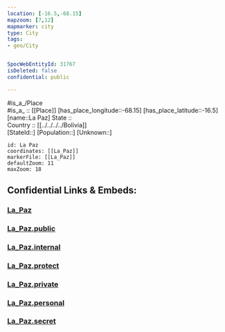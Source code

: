 ```yaml
---
location: [-16.5,-68.15] 
mapzoom: [7,12] 
mapmarker: city 
type: City
tags:
- geo/City


SpocWebEntityId: 31767
isDeleted: false
confidential: public

---
```

#is_a_/Place  
#is_a_ :: [[Place]] 
[has_place_longitude::-68.15] 
[has_place_latitude::-16.5] 
[name::La Paz] 
State ::  
Country :: [[../../../../Bolivia]]  
[StateId::] 
[Population::] 
[Unknown::] 


```leaflet
id: La Paz
coordinates: [[La_Paz]] 
markerFile: [[La_Paz]] 
defaultZoom: 11 
maxZoom: 18
```


## Confidential Links & Embeds: 

### [La_Paz](/_Standards/Earth/Continent/America~South/Bolivia/departments~Bolivia/La_Paz/City/La_Paz.md) 

### [La_Paz.public](/_public/Earth/Continent/America~South/Bolivia/departments~Bolivia/La_Paz/City/La_Paz.public.md) 

### [La_Paz.internal](/_internal/Earth/Continent/America~South/Bolivia/departments~Bolivia/La_Paz/City/La_Paz.internal.md) 

### [La_Paz.protect](/_protect/Earth/Continent/America~South/Bolivia/departments~Bolivia/La_Paz/City/La_Paz.protect.md) 

### [La_Paz.private](/_private/Earth/Continent/America~South/Bolivia/departments~Bolivia/La_Paz/City/La_Paz.private.md) 

### [La_Paz.personal](/_personal/Earth/Continent/America~South/Bolivia/departments~Bolivia/La_Paz/City/La_Paz.personal.md) 

### [La_Paz.secret](/_secret/Earth/Continent/America~South/Bolivia/departments~Bolivia/La_Paz/City/La_Paz.secret.md)

